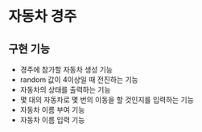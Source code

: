 # 자동차 경주
## 구현 기능
* 경주에 참가할 자동차 생성 기능
* random 값이 4이상일 때 전진하는 기능
* 자동차의 상태를 출력하는 기능
* 몇 대의 자동차로 몇 번의 이동을 할 것인지를 입력하는 기능
* 자동차 이름 부여 기능
* 자동차 이름 입력 기능
